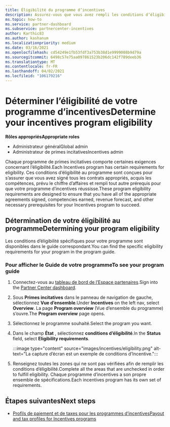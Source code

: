 ```yaml
---
title: Éligibilité du programme d’incentives
description: Assurez-vous que vous avez rempli les conditions d’éligibilité pour le programme d’incentives. Ce processus comprend la vérification de l’éligibilité dans le Guide de votre programme.
ms.topic: how-to
ms.service: partner-dashboard
ms.subservice: partnercenter-incentives
author: Karthic83
ms.author: kashanum
ms.localizationpriority: medium
ms.date: 03/16/2021
ms.openlocfilehash: cd54249e1fb53fdf3a753b38d1e9999008b9d79a
ms.sourcegitcommit: 6498c57e75aa097861523b206dc142f789deeb36
ms.translationtype: MT
ms.contentlocale: fr-FR
ms.lasthandoff: 04/02/2021
ms.locfileid: "106179216"
---
```

# <a name="determine-your-incentives-program-eligibility"></a><span data-ttu-id="58c64-104">Déterminer l’éligibilité de votre programme d’incentives</span><span class="sxs-lookup"><span data-stu-id="58c64-104">Determine your incentives program eligibility</span></span>

<span data-ttu-id="58c64-105">**Rôles appropriés**</span><span class="sxs-lookup"><span data-stu-id="58c64-105">**Appropriate roles**</span></span>

- <span data-ttu-id="58c64-106">Administrateur général</span><span class="sxs-lookup"><span data-stu-id="58c64-106">Global admin</span></span>
- <span data-ttu-id="58c64-107">Administrateur de primes incitatives</span><span class="sxs-lookup"><span data-stu-id="58c64-107">Incentives admin</span></span>

 <span data-ttu-id="58c64-108">Chaque programme de primes incitatives comporte certaines exigences concernant l’éligibilité.</span><span class="sxs-lookup"><span data-stu-id="58c64-108">Each Incentives program has certain requirements for eligibility.</span></span> <span data-ttu-id="58c64-109">Ces conditions d’éligibilité au programme sont conçues pour s’assurer que vous avez signé tous les contrats appropriés, acquis les compétences, prévu le chiffre d’affaires et rempli tout autre prérequis pour que votre programme d’incentives réussisse.</span><span class="sxs-lookup"><span data-stu-id="58c64-109">These program eligibility requirements are designed to ensure that you have all of the appropriate agreements signed, competencies earned, revenue forecast, and other necessary prerequisites for your Incentives program to succeed.</span></span>

## <a name="determining-your-program-eligibility"></a><span data-ttu-id="58c64-110">Détermination de votre éligibilité au programme</span><span class="sxs-lookup"><span data-stu-id="58c64-110">Determining your program eligibility</span></span>

<span data-ttu-id="58c64-111">Les conditions d’éligibilité spécifiques pour votre programme sont disponibles dans le guide correspondant.</span><span class="sxs-lookup"><span data-stu-id="58c64-111">You can find the specific eligibility requirements for your program in the program guide.</span></span> 

### <a name="to-see-your-program-guide"></a><span data-ttu-id="58c64-112">Pour afficher le Guide de votre programme</span><span class="sxs-lookup"><span data-stu-id="58c64-112">To see your program guide</span></span>

1. <span data-ttu-id="58c64-113">Connectez-vous au [tableau de bord de l’Espace partenaires](https://partner.microsoft.com/dashboard/).</span><span class="sxs-lookup"><span data-stu-id="58c64-113">Sign into the [Partner Center dashboard](https://partner.microsoft.com/dashboard/).</span></span>

2. <span data-ttu-id="58c64-114">Sous **Primes incitatives** dans le panneau de navigation de gauche, sélectionnez **Vue d’ensemble**.</span><span class="sxs-lookup"><span data-stu-id="58c64-114">Under **Incentives** on the left nav, select **Overview**.</span></span> <span data-ttu-id="58c64-115">La page **Program overview** (Vue d’ensemble du programme) s’ouvre.</span><span class="sxs-lookup"><span data-stu-id="58c64-115">The **Program overview** page opens.</span></span>

3. <span data-ttu-id="58c64-116">Sélectionnez le programme souhaité.</span><span class="sxs-lookup"><span data-stu-id="58c64-116">Select the program you want.</span></span>

4. <span data-ttu-id="58c64-117">Dans le champ **État** , sélectionnez **conditions d’éligibilité**.</span><span class="sxs-lookup"><span data-stu-id="58c64-117">In the **Status** field, select **Eligibility requirements**.</span></span>

   :::image type="content" source="images/incentives/eligibility.png" alt-text="La capture d’écran est un exemple de conditions d’Incentive.":::

5. <span data-ttu-id="58c64-119">Renseignez toutes les zones qui ne sont pas vérifiées afin de remplir les conditions d’éligibilité.</span><span class="sxs-lookup"><span data-stu-id="58c64-119">Complete all the areas that are unchecked in order to fulfill eligibility.</span></span> <span data-ttu-id="58c64-120">Chaque programme d’incentives a son propre ensemble de spécifications.</span><span class="sxs-lookup"><span data-stu-id="58c64-120">Each incentives program has its own set of requirements.</span></span>

## <a name="next-steps"></a><span data-ttu-id="58c64-121">Étapes suivantes</span><span class="sxs-lookup"><span data-stu-id="58c64-121">Next steps</span></span>

- [<span data-ttu-id="58c64-122">Profils de paiement et de taxes pour les programmes d’incentives</span><span class="sxs-lookup"><span data-stu-id="58c64-122">Payout and tax profiles for Incentives programs</span></span>](incentives-create-and-manage-your-payout-and-tax-profiles.md)
